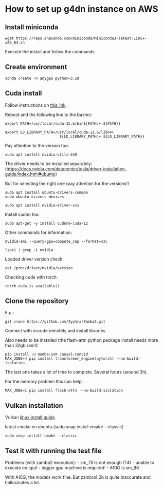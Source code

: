 # How to set up g4dn instance on AWS

## Install miniconda

```
wget https://repo.anaconda.com/miniconda/Miniconda3-latest-Linux-x86_64.sh
```

Execute the install and follow the commands.

## Create environment

```
conda create -n anygpu python=3.10
```

## Cuda install

Follow instructions on [this link](https://docs.nvidia.com/cuda/cuda-installation-guide-linux/index.html#network-repo-installation-for-ubuntu).

Reboot and the following line to the bashrc:

```
export PATH=/usr/local/cuda-12.6/bin${PATH:+:${PATH}}
```

```
export LD_LIBRARY_PATH=/usr/local/cuda-12.6/lib64\
                         ${LD_LIBRARY_PATH:+:${LD_LIBRARY_PATH}}
```

Pay attention to the version too:
```
sudo apt install nvidia-utils-550
```

The driver needs to be installed separately:
(https://docs.nvidia.com/datacenter/tesla/driver-installation-guide/index.html#ubuntu)

But for selecting the right one (pay attention for the versions!)
```
sudo apt install ubuntu-drivers-common
sudo ubuntu-drivers devices
```

```
sudo apt install nvidia-driver-xxx
```

Install cudnn too:
```
sudo apt-get -y install cudnn9-cuda-12
```

Other commands for information:
```
nvidia-smi --query-gpu=compute_cap --format=csv
```

```
lspci | grep -i nvidia
```

Loaded driver version check:
```
cat /proc/driver/nvidia/version
```

Checking cuda with torch:

```
torch.cuda.is_available()
```

## Clone the repository

E.g.:

```
git clone https://github.com/Zyphra/Zamba2.git
```

Connect with vscode remotely and install libraries.

Also needs to be installed (the flash-attn python package install needs more than 32gb ram!): 

```
pip install -U mamba-ssm causal-conv1d
MAX_JOBS=4 pip install transformer_engine[pytorch] --no-build-isolation
```
The last one takes a lot of time to complete. Several hours (around 3h).

For the memory problem this can help:
```
MAX_JOBS=1 pip install flash-attn --no-build-isolation
```

## Vulkan installation

Vulkan [linux install guide](https://vulkan.lunarg.com/doc/sdk/1.3.296.0/linux/getting_started_ubuntu.html)

latest cmake on ubuntu (sudo snap install cmake --classic)

```
sudo snap install cmake --classic
```

## Test it with running the test file

Problems (with zamba2 execution):
    - sm_75 is not enough (T4)
	- unable to execute on cpu!
	- bigger gpu machine is required!
	- A10G is sm_86

With A10G, the models work fine.
But zambra1.2b is quite inaccurate and hallucinates a lot.
